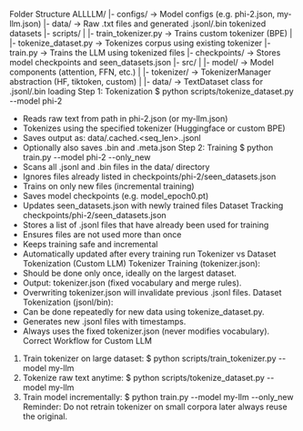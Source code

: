 Folder Structure
ALLLLM/
|- configs/ -> Model configs (e.g. phi-2.json, my-llm.json)
|- data/ -> Raw .txt files and generated .jsonl/.bin tokenized datasets
|- scripts/
| |- train_tokenizer.py -> Trains custom tokenizer (BPE)
| |- tokenize_dataset.py -> Tokenizes corpus using existing tokenizer
|- train.py -> Trains the LLM using tokenized files
|- checkpoints/ -> Stores model checkpoints and seen_datasets.json
|- src/
| |- model/ -> Model components (attention, FFN, etc.)
| |- tokenizer/ -> TokenizerManager abstraction (HF, tiktoken, custom)
| |- data/ -> TextDataset class for .jsonl/.bin loading
Step 1: Tokenization
$ python scripts/tokenize_dataset.py --model phi-2
- Reads raw text from path in phi-2.json (or my-llm.json)
- Tokenizes using the specified tokenizer (Huggingface or custom BPE)
- Saves output as: data/<basename>.cached.<seq_len>.<timestamp>.jsonl
- Optionally also saves .bin and .meta.json
Step 2: Training
$ python train.py --model phi-2 --only_new
- Scans all .jsonl and .bin files in the data/ directory
- Ignores files already listed in checkpoints/phi-2/seen_datasets.json
- Trains on only new files (incremental training)
- Saves model checkpoints (e.g. model_epoch0.pt)
- Updates seen_datasets.json with newly trained files
Dataset Tracking
checkpoints/phi-2/seen_datasets.json
- Stores a list of .jsonl files that have already been used for training
- Ensures files are not used more than once
- Keeps training safe and incremental
- Automatically updated after every training run
Tokenizer vs Dataset Tokenization (Custom LLM)
Tokenizer Training (tokenizer.json):
- Should be done only once, ideally on the largest dataset.
- Output: tokenizer.json (fixed vocabulary and merge rules).
- Overwriting tokenizer.json will invalidate previous .jsonl files.
Dataset Tokenization (jsonl/bin):
- Can be done repeatedly for new data using tokenize_dataset.py.
- Generates new .jsonl files with timestamps.
- Always uses the fixed tokenizer.json (never modifies vocabulary).
Correct Workflow for Custom LLM
1. Train tokenizer on large dataset:
$ python scripts/train_tokenizer.py --model my-llm
2. Tokenize raw text anytime:
$ python scripts/tokenize_dataset.py --model my-llm
3. Train model incrementally:
$ python train.py --model my-llm --only_new
Reminder:
Do not retrain tokenizer on small corpora later always reuse the original.